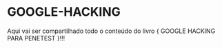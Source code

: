 # GOOGLE-HACKING
Aqui vai ser compartilhado todo o conteúdo do livro { GOOGLE HACKING PARA PENETEST }!!!
